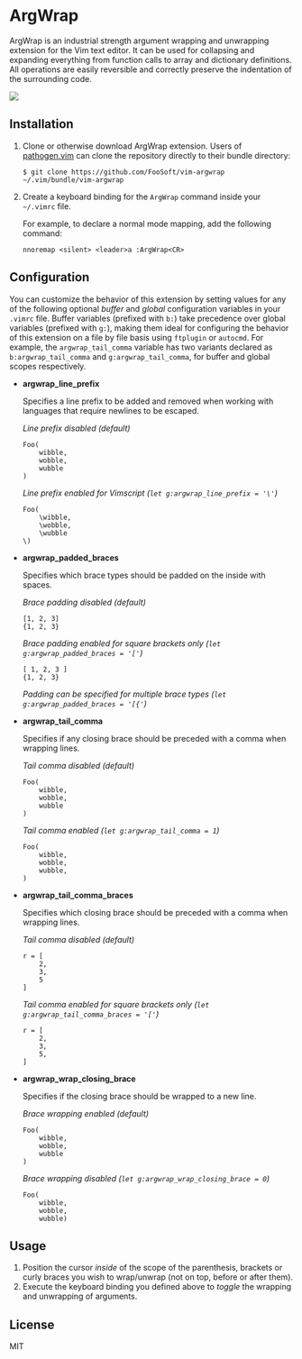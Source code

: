 # ArgWrap #

ArgWrap is an industrial strength argument wrapping and unwrapping extension for the Vim text editor. It can be used for
collapsing and expanding everything from function calls to array and dictionary definitions.  All operations are easily
reversible and correctly preserve the indentation of the surrounding code.

![](https://foosoft.net/projects/vim-argwrap/img/demo.gif)

## Installation ##

1.  Clone or otherwise download ArgWrap extension. Users of [pathogen.vim](https://github.com/tpope/vim-pathogen) can
    clone the repository directly to their bundle directory:

    ```
    $ git clone https://github.com/FooSoft/vim-argwrap ~/.vim/bundle/vim-argwrap
    ```

2.  Create a keyboard binding for the `ArgWrap` command inside your `~/.vimrc` file.

    For example, to declare a normal mode mapping, add the following command:

    ```
    nnoremap <silent> <leader>a :ArgWrap<CR>
    ```

## Configuration ##

You can customize the behavior of this extension by setting values for any of the following optional *buffer* and
*global* configuration variables in your `.vimrc` file. Buffer variables (prefixed with `b:`) take precedence over
global variables (prefixed with `g:`), making them ideal for configuring the behavior of this extension on a file by
file basis using `ftplugin` or `autocmd`. For example, the `argwrap_tail_comma` variable has two variants declared as
`b:argwrap_tail_comma` and `g:argwrap_tail_comma`, for buffer and global scopes respectively.

*   **argwrap_line_prefix**

    Specifies a line prefix to be added and removed when working with languages that require newlines to be escaped.

    *Line prefix disabled (default)*

    ```
    Foo(
        wibble,
        wobble,
        wubble
    )
    ```

    *Line prefix enabled for Vimscript (`let g:argwrap_line_prefix = '\'`)*

    ```
    Foo(
        \wibble,
        \wobble,
        \wubble
    \)
    ```

*   **argwrap_padded_braces**

    Specifies which brace types should be padded on the inside with spaces.

    *Brace padding disabled (default)*

    ```
    [1, 2, 3]
    {1, 2, 3}
    ```

    *Brace padding enabled for square brackets only (`let g:argwrap_padded_braces = '['`)*

    ```
    [ 1, 2, 3 ]
    {1, 2, 3}
    ```

    *Padding can be specified for multiple brace types (`let g:argwrap_padded_braces = '[{'`)*

*   **argwrap_tail_comma**

    Specifies if any closing brace should be preceded with a comma when wrapping lines.

    *Tail comma disabled (default)*

    ```
    Foo(
        wibble,
        wobble,
        wubble
    )
    ```

    *Tail comma enabled (`let g:argwrap_tail_comma = 1`)*

    ```
    Foo(
        wibble,
        wobble,
        wubble,
    )
    ```

*   **argwrap_tail_comma_braces**

    Specifies which closing brace should be preceded with a comma when wrapping lines.

    *Tail comma disabled (default)*

    ```
    r = [
        2,
        3,
        5
    ]
    ```

    *Tail comma enabled for square brackets only (`let g:argwrap_tail_comma_braces = '['`)*

    ```
    r = [
        2,
        3,
        5,
    ]
    ```

*   **argwrap_wrap_closing_brace**

    Specifies if the closing brace should be wrapped to a new line.

    *Brace wrapping enabled (default)*

    ```
    Foo(
        wibble,
        wobble,
        wubble
    )
    ```

    *Brace wrapping disabled (`let g:argwrap_wrap_closing_brace = 0`)*

    ```
    Foo(
        wibble,
        wobble,
        wubble)
    ```

## Usage ##

1.  Position the cursor *inside* of the scope of the parenthesis, brackets or curly braces you wish to wrap/unwrap (not
    on top, before or after them).
2.  Execute the keyboard binding you defined above to *toggle* the wrapping and unwrapping of arguments.

## License ##

MIT
